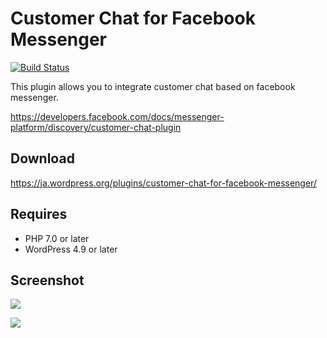 # Customer Chat for Facebook Messenger

[![Build Status](https://travis-ci.org/tarosky/customer-chat-for-facebook-messenger.svg?branch=master)](https://travis-ci.org/tarosky/customer-chat-for-facebook-messenger)

This plugin allows you to integrate customer chat based on facebook messenger.

https://developers.facebook.com/docs/messenger-platform/discovery/customer-chat-plugin

## Download

https://ja.wordpress.org/plugins/customer-chat-for-facebook-messenger/

## Requires

* PHP 7.0 or later
* WordPress 4.9 or later

## Screenshot

![](https://www.evernote.com/l/ABVlDDslez9KFLDJK4juJQkSku9yCo88k1oB/image.png)

![](https://www.evernote.com/l/ABVILwFkuS5MfLB7z6sKSJstR9KlljLSm38B/image.png)
